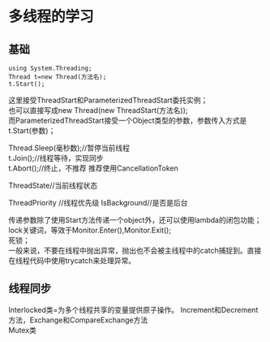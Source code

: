 #  多线程的学习
## 基础
```
using System.Threading;
Thread t=new Thread(方法名);
t.Start();
```
这里接受ThreadStart和ParameterizedThreadStart委托实例；  
也可以直接写成new Thread(new ThreadStart(方法名));  
而ParameterizedThreadStart接受一个Object类型的参数，参数传入方式是t.Start(参数)；  

Thread.Sleep(毫秒数);//暂停当前线程  
t.Join();//线程等待，实现同步   
t.Abort();//终止，不推荐  推荐使用CancellationToken  

ThreadState//当前线程状态  

ThreadPriority  //线程优先级
IsBackground//是否是后台

传递参数除了使用Start方法传递一个object外，还可以使用lambda的闭包功能；  
lock关键词，等效于Monitor.Enter(),Monitor.Exit();  
死锁；  
一般来说，不要在线程中抛出异常，抛出也不会被主线程中的catch捕捉到。直接在线程代码中使用trycatch来处理异常。  

## 线程同步
Interlocked类=为多个线程共享的变量提供原子操作。  Increment和Decrement方法，Exchange和CompareExchange方法  
Mutex类 
